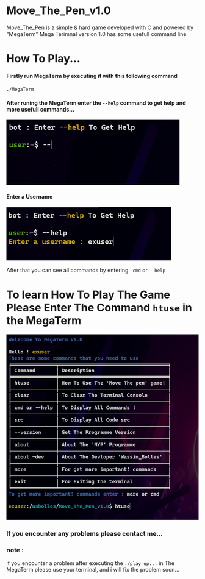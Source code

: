 # Move_The_Pen_v1.0
Move_The_Pen is a simple &amp; hard game developed with C and powered by "MegaTerm" Mega Terimnal version 1.0 has some usefull command line

# How To Play...
#### Firstly run MegaTerm by executing it with this following command
```
./MegaTerm
```
#### After runing the MegaTerm enter the ```--help``` command to get help and more usefull commands...
<img src="https://github.com/WASSIM-BOLLES/Move_The_Pen_v1.0/blob/master/M_T_P%20assets/images/Megaterm.png">

#### Enter a Username

<img src="https://github.com/WASSIM-BOLLES/Move_The_Pen_v1.0/blob/master/M_T_P%20assets/images/user.png">

After that you can see all commands by entering ```-cmd``` or ```--help``` 

# To learn How To Play The Game Please Enter The Command ``` htuse ``` in the MegaTerm
<img src="https://github.com/WASSIM-BOLLES/Move_The_Pen_v1.0/blob/master/M_T_P%20assets/images/htuse.png">

### If you encounter any problems please contact me...
### note :

if you encounter a problem after executing the ```./play up...``` in The MegaTerm please use your terminal, and i will fix the problem soon...
